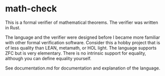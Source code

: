 # math-check

This is a formal verifier of mathematical theorems. The verifier was written in Rust.

The language and the verifier were designed before I became more familiar with other formal verification software.
Consider this a hobby project that is of less quality than LEAN, metamath, or HOL light.
The language supports ZFC but is very elementary. There is no intrinsic support for equality, although you can define equality yourself.

See documentation.md for documentation and explanation of the language.

